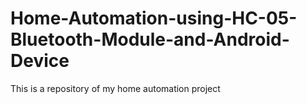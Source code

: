 # Home-Automation-using-HC-05-Bluetooth-Module-and-Android-Device
This is a repository of my home automation project
